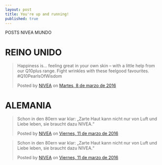 ```yaml
---
layout: post
title: You're up and running!
published: true
---
```


POSTS NIVEA MUNDO

# REINO UNIDO
<div id="fb-root"></div><script>(function(d, s, id) {  var js, fjs = d.getElementsByTagName(s)[0];  if (d.getElementById(id)) return;  js = d.createElement(s); js.id = id;  js.src = "//connect.facebook.net/es_ES/sdk.js#xfbml=1&version=v2.3";  fjs.parentNode.insertBefore(js, fjs);}(document, 'script', 'facebook-jssdk'));</script><div class="fb-post" data-href="https://www.facebook.com/niveauk/videos/10154045365141180/" data-width="500"><div class="fb-xfbml-parse-ignore"><blockquote cite="https://www.facebook.com/niveauk/videos/10154045365141180/"><p>Happiness is&#x2026; feeling great in your own skin &#x2013; with a little help from our Q10plus range. Fight wrinkles with these feelgood favourites. #Q10PearlsOfWisdom</p>Posted by <a href="https://www.facebook.com/niveauk/">NIVEA</a> on&nbsp;<a href="https://www.facebook.com/niveauk/videos/10154045365141180/">Martes, 8 de marzo de 2016</a></blockquote></div></div>

# ALEMANIA
<div class="fb-post" data-href="https://www.facebook.com/116098045125668/posts/930469667021831#channels" data-width="350"><div class="fb-xfbml-parse-ignore"><blockquote cite="https://www.facebook.com/niveadeutschland/posts/930469667021831:0"><p>Schon in den 80ern war klar: &#x201e;Zarte Haut kann nicht nur von Luft und Liebe leben, sie braucht dazu NIVEA.&#x201c;</p>Posted by <a href="https://www.facebook.com/niveadeutschland/">NIVEA</a> on&nbsp;<a href="https://www.facebook.com/niveadeutschland/posts/930469667021831:0">Viernes, 11 de marzo de 2016</a></blockquote></div></div>
<div class="fb-post" data-href="https://www.facebook.com/116098045125668/posts/930469667021831#channels" data-width="350"><div class="fb-xfbml-parse-ignore"><blockquote cite="https://www.facebook.com/niveadeutschland/posts/930469667021831:0"><p>Schon in den 80ern war klar: &#x201e;Zarte Haut kann nicht nur von Luft und Liebe leben, sie braucht dazu NIVEA.&#x201c;</p>Posted by <a href="https://www.facebook.com/niveadeutschland/">NIVEA</a> on&nbsp;<a href="https://www.facebook.com/niveadeutschland/posts/930469667021831:0">Viernes, 11 de marzo de 2016</a></blockquote></div></div>
